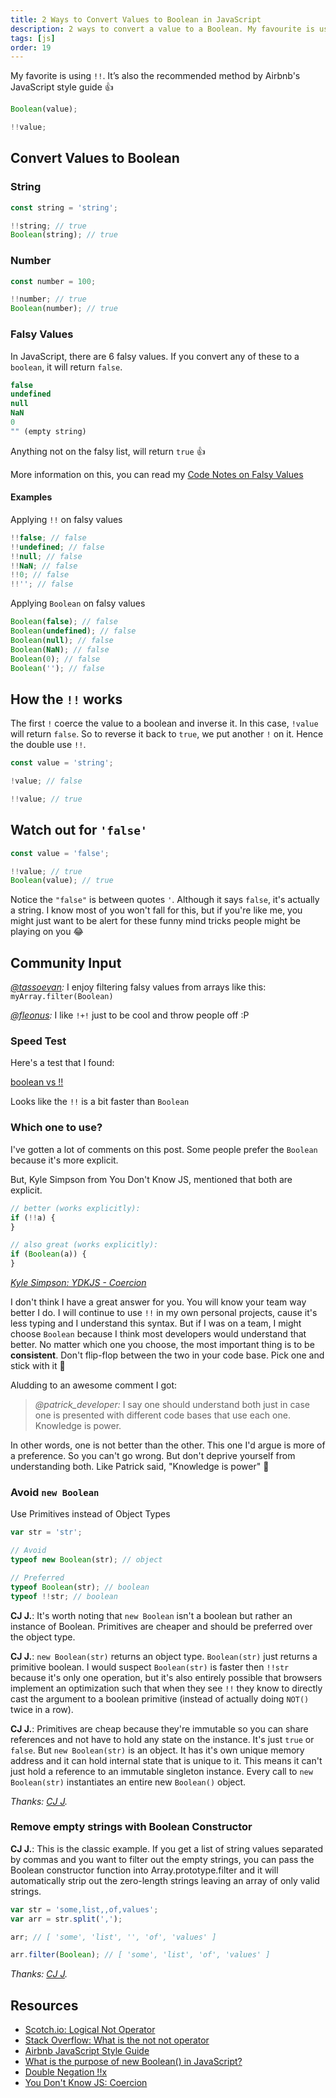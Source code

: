 ```yaml
---
title: 2 Ways to Convert Values to Boolean in JavaScript
description: 2 ways to convert a value to a Boolean. My favourite is using "!!". It’s also the recommended method by Airbnb’s style guide...
tags: [js]
order: 19
---
```


My favorite is using `!!`. It’s also the recommended method by Airbnb's JavaScript style guide 👍

```javascript
Boolean(value);

!!value;
```

## Convert Values to Boolean

### String

```javascript
const string = 'string';

!!string; // true
Boolean(string); // true
```

### Number

```javascript
const number = 100;

!!number; // true
Boolean(number); // true
```

### Falsy Values

In JavaScript, there are 6 falsy values. If you convert any of these to a `boolean`, it will return `false`.

```javascript
false
undefined
null
NaN
0
"" (empty string)
```

Anything not on the falsy list, will return `true` 👍

More information on this, you can read my [Code Notes on Falsy Values](https://www.samanthaming.com/tidbits/25-js-essentials-falsy-values/)

#### Examples

Applying `!!` on falsy values

```javascript
!!false; // false
!!undefined; // false
!!null; // false
!!NaN; // false
!!0; // false
!!''; // false
```

Applying `Boolean` on falsy values

```javascript
Boolean(false); // false
Boolean(undefined); // false
Boolean(null); // false
Boolean(NaN); // false
Boolean(0); // false
Boolean(''); // false
```

## How the `!!` works

The first `!` coerce the value to a boolean and inverse it. In this case, `!value` will return `false`. So to reverse it back to `true`, we put another `!` on it. Hence the double use `!!`.

```javascript
const value = 'string';

!value; // false

!!value; // true
```

## Watch out for `'false'`

```javascript
const value = 'false';

!!value; // true
Boolean(value); // true
```

Notice the `"false"` is between quotes `'`. Although it says `false`, it's actually a string. I know most of you won't fall for this, but if you're like me, you might just want to be alert for these funny mind tricks people might be playing on you 😂

## Community Input

_[@tassoevan](https://twitter.com/tassoevan/status/1228769515586117634?s=20):_ I enjoy filtering falsy values from arrays like this: `myArray.filter(Boolean)`

_[@fleonus](https://twitter.com/fleonus/status/1228956738595876864?s=20):_ I like `!+!` just to be cool and throw people off :P

### Speed Test

Here's a test that I found:

[boolean vs !!](https://jsperf.com/bool-not-not)

Looks like the `!!` is a bit faster than `Boolean`

### Which one to use?

I've gotten a lot of comments on this post. Some people prefer the `Boolean` because it's more explicit.

But, Kyle Simpson from You Don't Know JS, mentioned that both are explicit.

```javascript
// better (works explicitly):
if (!!a) {
}

// also great (works explicitly):
if (Boolean(a)) {
}
```

_[Kyle Simpson: YDKJS - Coercion](https://www.oreilly.com/library/view/you-dont-know/9781491905159/ch04.html)_

I don't think I have a great answer for you. You will know your team way better I do. I will continue to use `!!` in my own personal projects, cause it's less typing and I understand this syntax. But if I was on a team, I might choose `Boolean` because I think most developers would understand that better. No matter which one you choose, the most important thing is to be **consistent**. Don't flip-flop between the two in your code base. Pick one and stick with it 💪

Aludding to an awesome comment I got:

> _@patrick_developer:_ I say one should understand both just in case one is presented with different code bases that use each one. Knowledge is power.

In other words, one is not better than the other. This one I'd argue is more of a preference. So you can't go wrong. But don't deprive yourself from understanding both. Like Patrick said, "Knowledge is power" 💪

### Avoid `new Boolean`

Use Primitives instead of Object Types

```javascript
var str = 'str';

// Avoid
typeof new Boolean(str); // object

// Preferred
typeof Boolean(str); // boolean
typeof !!str; // boolean
```

**CJ J.**: It's worth noting that `new Boolean` isn't a boolean but rather an instance of Boolean. Primitives are cheaper and should be preferred over the object type.

**CJ J.**: `new Boolean(str)` returns an object type. `Boolean(str)` just returns a primitive boolean. I would suspect `Boolean(str)` is faster then `!!str` because it's only one operation, but it's also entirely possible that browsers implement an optimization such that when they see `!!` they know to directly cast the argument to a boolean primitive (instead of actually doing `NOT()` twice in a row).

**CJ J.**: Primitives are cheap because they're immutable so you can share references and not have to hold any state on the instance. It's just `true` or `false`. But `new Boolean(str)` is an object. It has it's own unique memory address and it can hold internal state that is unique to it. This means it can't just hold a reference to an immutable singleton instance. Every call to `new Boolean(str)` instantiates an entire new `Boolean()` object.

_Thanks: [CJ J](https://www.linkedin.com/in/~cj-johnson)._

### Remove empty strings with Boolean Constructor

**CJ J.**: This is the classic example. If you get a list of string values separated by commas and you want to filter out the empty strings, you can pass the Boolean constructor function into Array.prototype.filter and it will automatically strip out the zero-length strings leaving an array of only valid strings.

```javascript
var str = 'some,list,,of,values';
var arr = str.split(',');

arr; // [ 'some', 'list', '', 'of', 'values' ]

arr.filter(Boolean); // [ 'some', 'list', 'of', 'values' ]
```

_Thanks: [CJ J](https://www.linkedin.com/in/~cj-johnson)._

## Resources

- [Scotch.io: Logical Not Operator](https://scotch.io/tutorials/javascript-unary-operators-simple-and-useful#logical-not)
- [Stack Overflow: What is the not not operator](https://stackoverflow.com/questions/784929/what-is-the-not-not-operator-in-javascript)
- [Airbnb JavaScript Style Guide](https://github.com/airbnb/javascript#type-casting--coercion)
- [What is the purpose of new Boolean() in JavaScript?](https://stackoverflow.com/questions/856324/what-is-the-purpose-of-new-boolean-in-javascript)
- [Double Negation !!x](https://riptutorial.com/javascript/example/3047/double-negation----x-)
- [You Don't Know JS: Coercion](https://www.oreilly.com/library/view/you-dont-know/9781491905159/ch04.html)
